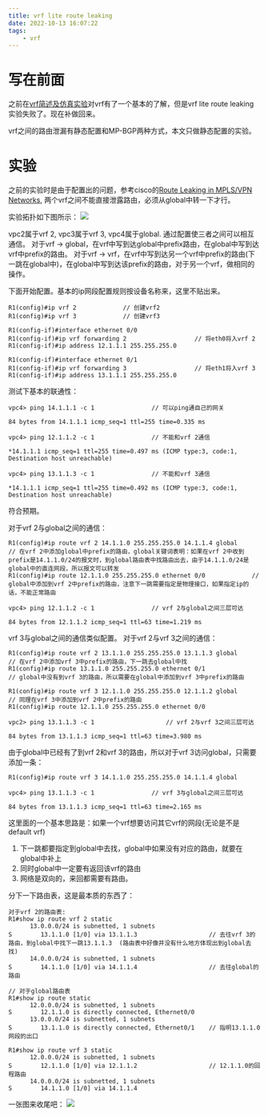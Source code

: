 ```yaml
---
title: vrf lite route leaking
date: 2022-10-13 16:07:22
tags:
    - vrf
---
```


# 写在前面
之前在[vrf简述及仿真实验](https://rancho333.github.io/2021/10/20/vrf%E7%AE%80%E8%BF%B0%E5%8F%8A%E4%BB%BF%E7%9C%9F%E5%AE%9E%E9%AA%8C/)对vrf有了一个基本的了解，但是vrf lite route leaking实验失败了。现在补做回来。

vrf之间的路由泄漏有静态配置和MP-BGP两种方式，本文只做静态配置的实验。
<!--more-->

# 实验
之前的实验时是由于配置出的问题，参考cisco的[Route Leaking in MPLS/VPN Networks](https://www.cisco.com/c/en/us/support/docs/multiprotocol-label-switching-mpls/multiprotocol-label-switching-vpns-mpls-vpns/47807-routeleaking.html#diffvrfs), 两个vrf之间不能直接泄露路由，必须从global中转一下才行。

实验拓扑如下图所示：
![](https://rancho333.github.io/pictures/vrf_leaking_topology.png)

vpc2属于vrf 2, vpc3属于vrf 3, vpc4属于global. 通过配置使三者之间可以相互通信。
对于vrf -> global，在vrf中写到达global中prefix路由，在global中写到达vrf中prefix的路由。
对于vrf -> vrf，在vrf中写到达另一个vrf中prefix的路由(下一跳在global中)，在global中写到达该prefix的路由，对于另一个vrf，做相同的操作。

下面开始配置。基本的ip网段配置规则按设备名称来，这里不贴出来。
```
R1(config)#ip vrf 2             // 创建vrf2
R1(config)#ip vrf 3             // 创建vrf3

R1(config-if)#interface ethernet 0/0
R1(config-if)#ip vrf forwarding 2                   // 将eth0将入vrf 2
R1(config-if)#ip address 12.1.1.1 255.255.255.0

R1(config-if)#interface ethernet 0/1
R1(config-if)#ip vrf forwarding 3                   // 将eth1将入vrf 3
R1(config-if)#ip address 13.1.1.1 255.255.255.0
```

测试下基本的联通性：
```
vpc4> ping 14.1.1.1 -c 1                // 可以ping通自己的网关

84 bytes from 14.1.1.1 icmp_seq=1 ttl=255 time=0.335 ms

vpc4> ping 12.1.1.2 -c 1                // 不能和vrf 2通信

*14.1.1.1 icmp_seq=1 ttl=255 time=0.497 ms (ICMP type:3, code:1, Destination host unreachable)

vpc4> ping 13.1.1.3 -c 1                // 不能和vrf 3通信

*14.1.1.1 icmp_seq=1 ttl=255 time=0.492 ms (ICMP type:3, code:1, Destination host unreachable)
```
符合预期。

对于vrf 2与global之间的通信：
```
R1(config)#ip route vrf 2 14.1.1.0 255.255.255.0 14.1.1.4 global            // 在vrf 2中添加global中prefix的路由，global关键词表明：如果在vrf 2中收到prefix是14.1.1.0/24的报文时，到global路由表中找路由出去，由于14.1.1.0/24是global中的直连网段，所以报文可以转发
R1(config)#ip route 12.1.1.0 255.255.255.0 ethernet 0/0             // global中添加到vrf 2中prefix的路由，注意下一跳需要指定是物理接口，如果指定ip的话，不能正常路由

vpc4> ping 12.1.1.2 -c 1                // vrf 2与global之间三层可达

84 bytes from 12.1.1.2 icmp_seq=1 ttl=63 time=1.219 ms
```

vrf 3与global之间的通信类似配置。
对于vrf 2与vrf 3之间的通信：
```
R1(config)#ip route vrf 2 13.1.1.0 255.255.255.0 13.1.1.3 global            // 在vrf 2中添加vrf 3中prefix的路由，下一跳去global中找
R1(config)#ip route 13.1.1.0 255.255.255.0 ethernet 0/1                     // global中没有到vrf 3的路由，所以需要在global中添加到vrf 3中prefix的路由

R1(config)#ip route vrf 3 12.1.1.0 255.255.255.0 12.1.1.2 global            // 同理在vrf 3中添加到vrf 2中prefix的路由
R1(config)#ip route 12.1.1.0 255.255.255.0 ethernet 0/0        

vpc2> ping 13.1.1.3 -c 1                    // vrf 2与vrf 3之间三层可达

84 bytes from 13.1.1.3 icmp_seq=1 ttl=63 time=3.980 ms
```

由于global中已经有了到vrf 2和vrf 3的路由，所以对于vrf 3访问global，只需要添加一条：
```
R1(config)#ip route vrf 3 14.1.1.0 255.255.255.0 14.1.1.4 global

vpc4> ping 13.1.1.3 -c 1                // vrf 3与global之间三层可达

84 bytes from 13.1.1.3 icmp_seq=1 ttl=63 time=2.165 ms

```

这里面的一个基本思路是：如果一个vrf想要访问其它vrf的网段(无论是不是default vrf)
1. 下一跳都要指定到global中去找，global中如果没有对应的路由，就要在global中补上
2. 同时global中一定要有返回该vrf的路由
3. 网络是双向的，来回都需要有路由。

分下一下路由表，这是最本质的东西了：
```
对于vrf 2的路由表:
R1#show ip route vrf 2 static         
      13.0.0.0/24 is subnetted, 1 subnets
S        13.1.1.0 [1/0] via 13.1.1.3                    // 去往vrf 3的路由，到global中找下一跳13.1.1.3  (路由表中好像并没有什么地方体现出到global去找)
      14.0.0.0/24 is subnetted, 1 subnets
S        14.1.1.0 [1/0] via 14.1.1.4                    // 去往global的路由

// 对于global路由表
R1#show ip route static 
      12.0.0.0/24 is subnetted, 1 subnets
S        12.1.1.0 is directly connected, Ethernet0/0
      13.0.0.0/24 is subnetted, 1 subnets
S        13.1.1.0 is directly connected, Ethernet0/1    // 指明13.1.1.0网段的出口

R1#show ip route vrf 3 static 
      12.0.0.0/24 is subnetted, 1 subnets
S        12.1.1.0 [1/0] via 12.1.1.2                    // 12.1.1.0的回程路由
      14.0.0.0/24 is subnetted, 1 subnets
S        14.1.1.0 [1/0] via 14.1.1.4                    

```

一张图来收尾吧：
![](https://rancho333.github.io/pictures/vrf_leaking_route.png)